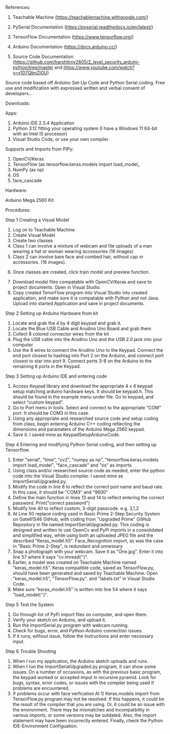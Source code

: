 References:

1. Teachable Machine (https://teachablemachine.withgoogle.com/)

2. PySerial Documentation (https://pyserial.readthedocs.io/en/latest/)

3. TensorFlow Documentation (https://www.tensorflow.org/)

4. Arduino Documentation (https://docs.arduino.cc/)

5. Source Code Documentation (https://github.com/harshitroy2605/2_level_security_arduini-python/tree/master and https://www.youtube.com/watch?v=x1D7QbnZIGU)

 Source code based off Arduino Set-Up Code and Python Serial coding. Free use and modification with expressed written and verbal consent of developers..

Downloads:

Apps:

1. Arduino IDE 2.3.4 Application
2. Python 3.12 fitting your operating system (I have a Windows 11 64-bit with an Intel I5 processor)
3. Visual Studio Code, or use your own compiler

Supports and Imports from PIPy:

1. OpenCV/Keras
2. TensorFlow (as tensorflow.keras.models import load_model_
3. NumPy (as np)
4. OS
5. face_cascade

Hardware: 

Arduino Mega 2560 Kit

Procedures:

Step 1 Creating a Visual Model

1. Log on to Teachable Machine
2. Create Visual Model
3. Create two classes
4. Class 1 can involve a mixture of webcam and file uploads of a man wearing a hat or woman wearing accessories (16 Images)
5. Class 2 can involve bare face and combed hair, without cap or accessories. (16 images).
6) Once classes are created, click train model and preview function.
7. Download model files compatable with OpenCV/Keras and save to project documents. Open in Visual Studio.
8. Copy created TenorFlow program into Visual Studio into created application, and make sure it is compatable with Python and not Java. Upload into started Application and save in project documents.

Step 2 Setting up Arduino Hardware from kit

1. Locate and grab the 4 by 4 digit keypad and grab it.
2. Locate the Blue USB Cable and Arudino Uno Board and grab them
3. Collect 8 colored connector wires from the kit
4. Plug the USB cable into the Arudino Uno and the USB 2.0 jack into your computer
5. Use the 8 wires to connect the Arudino Uno to the Keypad. Connect the end port closest to hashtag into Port 2 on the Arduino, and connect port closest to star into port 9. Connect ports 3-8 on the Arduino to the remaining 6 ports in the Keypad.

Step 3 Setting up Arduino IDE and entering code

1. Access Keypad library and download the appropriate 4 x 4 keypad setup matching arduino hardware keys. It should be keypad.h. This should be found in the example menu under file. Go to keypad, and select "custom keypad".
2. Go to Port menu in tools. Select and connect to the appropriate "COM" port. It should be COM3 in this case.
3. Using any appropriate and researched source code and setup coding from class, begin entering Arduino C++ coding reflecting the dimensions and paramaters of the Arduino Mega 2560 keypad.
4. Save it. I saved mine as KeypadSetupArduinoCode.

Step 4 Entering and modifying Python Serial coding, and then setting up Tensorflow.

1. Enter "serial", "time", "cv2", "numpy as np", "tensorflow.keras.models import load_model", "face_cascade" and "os" as imports
2. Using class and/or researched source code as needed, enter the python code into the Visual Studio compiler. I saved mine as ImportSerialUpgraded.py.
3. Modify the code in line 8 to reflect the correct port name and baud rate. In this case, it should be "COM3" and "9600"
4. Define the main function in lines 13 and 14 to reflect entering the correct password. Print("correct password")
5. Modify line 40 to reflect custom, 3-digit passcode. e.g. 3,1,2
6. At Line 50 replace coding used in Basic Prime 2-Step Security System on Gate61546 GitHub, with coding from "Upgraded Prime" GitHub Repository in file named ImportSerialUpgraded.py. This coding is designed and written to use OpenCv and PyPi imports in a consolidated and simplified way, while using both an uploaded JPEG file and the described "Keras_model.h5". Face_Recognition import, as was the case in "Basic Prime 2-Step", is redundant and unnessary
7. Snap a photograph with your webcam. Save it as "One.jpg". Enter it into line 57 where it says "cv.imread('')".
8. Earlier, a model was created on Teachable Machine named "keras_model.h5". Keras compatible code, saved as TensorFlow.py, should have been generated and saved by Teachable Machine. Open "keras_model.h5", "TensorFlow.py". and "labels.txt" in Visual Studio Code.
9. Make sure "keras_model.h5" is written into line 54 where it says "load_model('')".

Step 5 Test the System

1. Go through list of PyPi import files on computer, and open them.
2. Verify your sketch on Arduino, and upload it.
3. Run the ImportSerial.py program with webcam running.
4. Check for bugs, error, and Python-Arduino connection issues.
5. If it runs, without issue, follow the instructions and enter necessary input.

Step 6 Trouble Shooting

1. When I run my application, the Arduino sketch uploads and runs. 
2. When I run the ImportSerialUpgraded.py program, it can show some issues. On a number of occasions, as with the previous basic program, the keypad worked or accepted imput in recursive pyramid. Look for bugs, syntax, error codes, or issues with the compiler being used if problems are encountered.
3. If problems occur with face verfication AI 1) Keras.models import from TensorFlow.py program may not be resolved. If this happens, it could be the result of the compiler that you are using. Or, it could be an issue with the environment. There may be mismatches and incompatbility in various imports, or some versions may be outdated. Also, the import statement may have been incorrectly entered. Finally, check the Python IDE-Environment Configuation.
